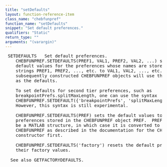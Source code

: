 ```yaml
---
title: "setDefaults"
layout: function-reference-item
class_name: "chebfunpref"
function_name: "setDefaults"
snippet: "Set default preferences."
qualifiers: "Static"
return_type: ""
arguments: "(varargin)"
---
```


<pre class="help-text"> SETDEFAULTS   Set default preferences.
    CHEBFUNPREF.SETDEFAULTS(PREF1, VAL1, PREF2, VAL2, ...) sets the
    default values for the preferences whose names are stored in the
    strings PREF1, PREF2, ..., etc. to VAL1, VAL2, ..., etc.  All
    subsequently constructed CHEBFUNPREF objects will use these values
    as the defaults.
 
    To set defaults for second tier preferences, such as
    breakpointPrefs.splitMaxLength, one can use the syntax
    CHEBFUNPREF.SETDEFAULT({'breakpointPrefs', 'splitMaxLength'}, 257).
    However, this syntax is still experimental.
 
    CHEBFUNPREF.SETDEFAULTS(PREF) sets the default values to the
    preferences stored in the CHEBFUNPREF object PREF.  PREF can also
    be a MATLAB structure, in which case it is converted to a
    CHEBFUNPREF as described in the documentation for the CHEBFUNPREF
    constructor first.
 
    CHEBFUNPREF.SETDEFAULTS('factory') resets the default preferences to
    their factory values.
 
  See also GETFACTORYDEFAULTS.
</pre>